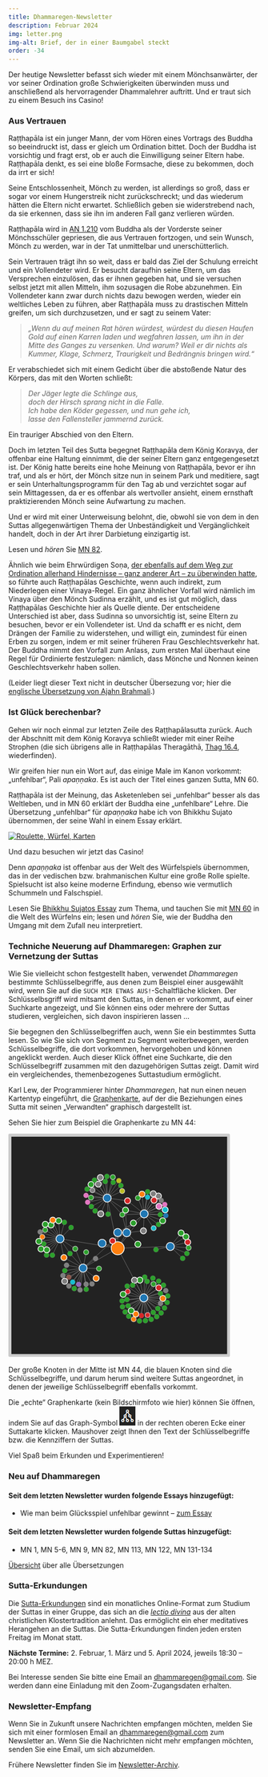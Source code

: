 ```yaml
---
title: Dhammaregen-Newsletter
description: Februar 2024
img: letter.png
img-alt: Brief, der in einer Baumgabel steckt
order: -34
---
```


Der heutige Newsletter befasst sich wieder mit einem Mönchsanwärter, der vor seiner Ordination große Schwierigkeiten überwinden muss und anschließend als hervorragender Dhammalehrer auftritt. Und er traut sich zu einem Besuch ins Casino!

### Aus Vertrauen

Raṭṭhapāla ist ein junger Mann, der vom Hören eines Vortrags des Buddha so beeindruckt ist, dass er gleich um Ordination bittet. Doch der Buddha ist vorsichtig und fragt erst, ob er auch die Einwilligung seiner Eltern habe. Raṭṭhapāla denkt, es sei eine bloße Formsache, diese zu bekommen, doch da irrt er sich! 

Seine Entschlossenheit, Mönch zu werden, ist allerdings so groß, dass er sogar vor einem Hungerstreik nicht zurückschreckt; und das wiederum hätten die Eltern nicht erwartet. Schließlich geben sie widerstrebend nach, da sie erkennen, dass sie ihn im anderen Fall ganz verlieren würden.

Raṭṭhapāla wird in [AN 1.210](#/sutta/an1.210:1.1/de/sabbamitta) vom Buddha als der Vorderste seiner Mönchsschüler gepriesen, die aus Vertrauen fortzogen, und sein Wunsch, Mönch zu werden, war in der Tat unmittelbar und unerschütterlich.

Sein Vertrauen trägt ihn so weit, dass er bald das Ziel der Schulung erreicht und ein Vollendeter wird. Er besucht daraufhin seine Eltern, um das Versprechen einzulösen, das er ihnen gegeben hat, und sie versuchen selbst jetzt mit allen Mitteln, ihm sozusagen die Robe abzunehmen. Ein Vollendeter kann zwar durch nichts dazu bewogen werden, wieder ein weltliches Leben zu führen, aber Raṭṭhapāla muss zu drastischen Mitteln greifen, um sich durchzusetzen, und er sagt zu seinem Vater:

>*„Wenn du auf meinen Rat hören würdest, würdest du diesen Haufen Gold auf einen Karren laden und wegfahren lassen, um ihn in der Mitte des Ganges zu versenken. Und warum? Weil er dir nichts als Kummer, Klage, Schmerz, Traurigkeit und Bedrängnis bringen wird.“*

Er verabschiedet sich mit einem Gedicht über die abstoßende Natur des Körpers, das mit den Worten schließt:

>*Der Jäger legte die Schlinge aus,*  
>*doch der Hirsch sprang nicht in die Falle.*  
>*Ich habe den Köder gegessen, und nun gehe ich,*  
>*lasse den Fallensteller jammernd zurück.*

Ein trauriger Abschied von den Eltern.

Doch im letzten Teil des Sutta begegnet Raṭṭhapāla dem König Koravya, der offenbar eine Haltung einnimmt, die der seiner Eltern ganz entgegengesetzt ist. Der König hatte bereits eine hohe Meinung von Raṭṭhapāla, bevor er ihn traf, und als er hört, der Mönch sitze nun in seinem Park und meditiere, sagt er sein Unterhaltungsprogramm für den Tag ab und verzichtet sogar auf sein Mittagessen, da er es offenbar als wertvoller ansieht, einem ernsthaft praktizierenden Mönch seine Aufwartung zu machen.

Und er wird mit einer Unterweisung belohnt, die, obwohl sie von dem in den Suttas allgegenwärtigen Thema der Unbeständigkeit und Vergänglichkeit handelt, doch in der Art ihrer Darbietung einzigartig ist.

Lesen und *hören* Sie [MN 82](#/sutta/mn82/de/sabbamitta).

Ähnlich wie beim Ehrwürdigen Soṇa, [der ebenfalls auf dem Weg zur Ordination allerhand Hindernisse – ganz anderer Art – zu überwinden hatte](#/wiki/news/2023-12), so führte auch Raṭṭhapālas Geschichte, wenn auch indirekt, zum Niederlegen einer Vinaya-Regel. Ein ganz ähnlicher Vorfall wird nämlich im Vinaya über den Mönch Sudinna erzählt, und es ist gut möglich, dass Raṭṭhapālas Geschichte hier als Quelle diente. Der entscheidene Unterschied ist aber, dass Sudinna so unvorsichtig ist, seine Eltern zu besuchen, bevor er ein Vollendeter ist. Und da schafft er es nicht, dem Drängen der Familie zu widerstehen, und willigt ein, zumindest für einen Erben zu sorgen, indem er mit seiner früheren Frau Geschlechtsverkehr hat. Der Buddha nimmt den Vorfall zum Anlass, zum ersten Mal überhaut eine Regel für Ordinierte festzulegen: nämlich, dass Mönche und Nonnen keinen Geschlechtsverkehr haben sollen.

(Leider liegt dieser Text nicht in deutscher Übersezung vor; hier die [englische Übersetzung von Ajahn Brahmali](https://suttacentral.net/pli-tv-bu-vb-pj1/en/brahmali?lang=de&layout=linebyline&reference=main&notes=sidenotes&highlight=true&script=latin#5.1.1).)

### Ist Glück berechenbar?

Gehen wir noch einmal zur letzten Zeile des Raṭṭhapālasutta zurück. Auch der Abschnitt mit dem König Koravya schließt wieder mit einer Reihe Strophen (die sich übrigens alle in Raṭṭhapālas Theragāthā, [Thag 16.4](#/sutta/thag16.4/de/sabbamitta), wiederfinden). 

Wir greifen hier nun ein Wort auf, das einige Male im Kanon vorkommt: „unfehlbar“, Pali *apaṇṇaka*. Es ist auch der Titel eines ganzen Sutta, MN 60.

Raṭṭhapāla ist der Meinung, das Asketenleben sei „unfehlbar“ besser als das Weltleben, und in MN 60 erklärt der Buddha eine „unfehlbare“ Lehre. Die Übersetzung „unfehlbar“ für *apaṇṇaka* habe ich von Bhikkhu Sujato übernommen, der seine Wahl in einem Essay erklärt.

<a title="Roulette, Würfel, Karten – Bild von pngimg.com" href="https://pngimg.com/uploads/roulette/roulette_PNG22.png" target="_blank"><img height="200" alt="Roulette, Würfel, Karten" src="https://pngimg.com/uploads/roulette/roulette_PNG22.png"></a>

Und dazu besuchen wir jetzt das Casino!

Denn *apaṇṇaka* ist offenbar aus der Welt des Würfelspiels übernommen, das in der vedischen bzw. brahmanischen Kultur eine große Rolle spielte. Spielsucht ist also keine moderne Erfindung, ebenso wie vermutlich Schummeln und Falschspiel.

Lesen Sie [Bhikkhu Sujatos Essay](#wiki/buddhismuskunde/unfehlbar) zum Thema, und tauchen Sie mit [MN 60](#/sutta/mn60/de/sabbamitta) in die Welt des Würfelns ein; lesen und *hören* Sie, wie der Buddha den Umgang mit dem Zufall neu interpretiert.

### Techniche Neuerung auf Dhammaregen: Graphen zur Vernetzung der Suttas

Wie Sie vielleicht schon festgestellt haben, verwendet *Dhammaregen* bestimmte Schlüsselbegriffe, aus denen zum Beispiel einer ausgewählt wird, wenn Sie auf die `SUCH MIR ETWAS AUS!`-Schaltfläche klicken. Der Schlüsselbsgriff wird mitsamt den Suttas, in denen er vorkommt, auf einer Suchkarte angezeigt, und Sie können eins oder mehrere der Suttas studieren, vergleichen, sich davon inspirieren lassen …

Sie begegnen den Schlüsselbegriffen auch, wenn Sie ein bestimmtes Sutta lesen. So wie Sie sich von Segment zu Segment weiterbewegen, werden Schlüsselbegriffe, die dort vorkommen, hervorgehoben und können angeklickt werden. Auch dieser Klick öffnet eine Suchkarte, die den Schlüsselbegriff zusammen mit den dazugehörigen Suttas zeigt. Damit wird ein vergleichendes, themenbezogenes Suttastudium ermöglicht.

Karl Lew, der Programmierer hinter *Dhammaregen*, hat nun einen neuen Kartentyp eingeführt, die [Graphenkarte](#/wiki/studium/graphen), auf der die Beziehungen eines Sutta mit seinen „Verwandten“ graphisch dargestellt ist. 

Sehen Sie hier zum Beispiel die Graphenkarte zu MN 44:

<img src="img/mn44-de.png" alt="Graph zu MN 44" style="padding: 0.4em; border-radius: 0.2em; background: #cccccc;">

Der große Knoten in der Mitte ist MN 44, die blauen Knoten sind die Schlüsselbegriffe, und darum herum sind weitere Suttas angeordnet, in denen der jeweilige Schlüsselbegriff ebenfalls vorkommt.

Die „echte“ Graphenkarte (kein Bildschirmfoto wie hier) können Sie öffnen, indem Sie auf das Graph-Symbol <img src="img/graphicon.png" alt="graph icon"> in der rechten oberen Ecke einer Suttakarte klicken. Maushover zeigt Ihnen den Text der Schlüsselbegriffe bzw. die Kennziffern der Suttas.

Viel Spaß beim Erkunden und Experimentieren!

### Neu auf Dhammaregen

#### Seit dem letzten Newsletter wurden folgende Essays hinzugefügt:

- Wie man beim Glücksspiel unfehlbar gewinnt – [zum Essay](#/wiki/buddhismuskunde/unfehlbar)

#### Seit dem letzten Newsletter wurden folgende Suttas hinzugefügt:

- MN 1, MN 5-6, MN 9, MN 82, MN 113, MN 122, MN 131-134

[Übersicht](#/wiki/uebersetzung/uebersicht) über alle Übersetzungen

### Sutta-Erkundungen 

Die [Sutta-Erkundungen](#/wiki/erkundung) sind ein monatliches Online-Format zum Studium der Suttas in einer Gruppe, das sich an die [*lectio divina*](https://de.wikipedia.org/wiki/Lectio_divina) aus der alten christlichen Klostertradition anlehnt. Das ermöglicht ein eher meditatives Herangehen an die Suttas. Die Sutta-Erkundungen finden jeden ersten Freitag im Monat statt. 

**Nächste Termine:** 2. Februar, 1. März und 5. April 2024, jeweils 18:30 – 20:00 h MEZ.

Bei Interesse senden Sie bitte eine Email an [dhammaregen@gmail.com](mailto:dhammaregen@gmail.com). Sie werden dann eine Einladung mit den Zoom-Zugangsdaten erhalten.

### Newsletter-Empfang

Wenn Sie in Zukunft unsere Nachrichten empfangen möchten, melden Sie sich mit einer formlosen Email an [dhammaregen@gmail.com](mailto:dhammaregen@gmail.com) zum Newsletter an. Wenn Sie die Nachrichten nicht mehr empfangen möchten, senden Sie eine Email, um sich abzumelden. 

Frühere Newsletter finden Sie im [Newsletter-Archiv](#/wiki/news/inhalt).